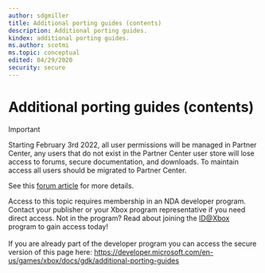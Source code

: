 ```yaml
---
author: sdgmiller
title: Additional porting guides (contents)
description: Additional porting guides.
kindex: additional porting guides.
ms.author: scotmi
ms.topic: conceptual
edited: 04/29/2020
security: secure
---
```


# Additional porting guides (contents)
> [!IMPORTANT]
> Starting February 3rd 2022, all user permissions will be managed in Partner Center, any users that do not exist in the Partner Center user store will lose access to forums, secure documentation, and downloads. To maintain access all users should be migrated to Partner Center. <p></p>See this <a href="https://forums.xboxlive.com/articles/132187/breaking-change-user-access-for-forums-secure-docu.html">forum article</a> for more details.  

 Access to this topic requires membership in an NDA developer program. Contact your publisher or your Xbox program representative if you need direct access. Not in the program? Read about joining the <a href="https://www.xbox.com/Developers/id">ID@Xbox</a> program to gain access today!  <br/><br/>If you are already part of the developer program you can access the secure version of this page here: <a target="_blank" href="https://developer.microsoft.com/en-us/games/xbox/docs/gdk/additional-porting-guides">https://developer.microsoft.com/en-us/games/xbox/docs/gdk/additional-porting-guides</a>